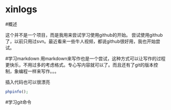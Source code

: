 xinlogs
=======

#概述

这个并不是一个项目，而是我用来尝试学习使用github的开始。
尝试使用github了，以前只用过svn。最近看来一些牛人视频，都说github很好用，我也开始尝试。

#学习markdown
用markdown来写作也是一个尝试，这种方式可以让写作的过程更快乐，不用过多的考虑格式。专心写内容就可以了。而且还有了git的版本控制，象编程一样来写作。。。

插入代码也可以很漂亮

```php
phpinfo();
```

#学习git命令


